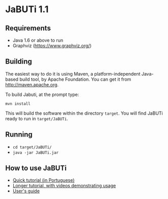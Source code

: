 # JaBUTi 1.1

## Requirements
* Java 1.6 or above to run
* Graphviz (https://www.graphviz.org/)


## Building

The easiest way to do it is using Maven, a platform-independent Java-based build tool, by Apache Foundation. You can get it from http://maven.apache.org.

To build Jabuti, at the prompt type:
```
mvn install
```

This will build the software within the directory `target`. You will find JaBUTi ready to run in `target/JaBUTi`.


## Running

* `cd target/JaBUTi/`
* `java -jar JaBUTi.jar`


## How to use JaBUTi

* [Quick tutorial (in Portuguese)](https://docs.google.com/presentation/d/1sWLRY1w_FrFj3232OqYo6gJeGYynbIRvD_0C06t49Xc/edit?usp=sharing)
* [Longer tutorial, with videos demonstrating usage](docs/Tutorial-Slides.pdf)
* [User's guide](docs/UserGuide.pdf)
